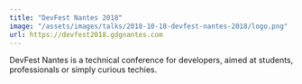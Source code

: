 ```yaml
---
title: "DevFest Nantes 2018"
image: "/assets/images/talks/2018-10-18-devfest-nantes-2018/logo.png"
url: https://devfest2018.gdgnantes.com
---
```


DevFest Nantes is a technical conference for developers, aimed at students, professionals or simply curious techies.
